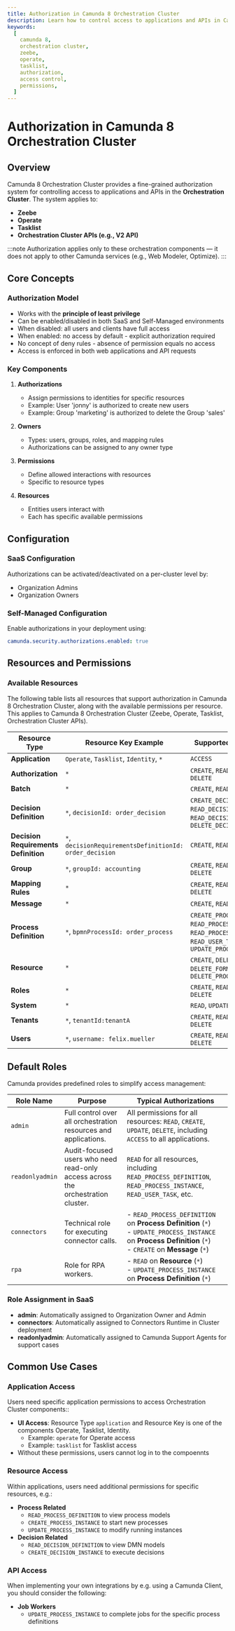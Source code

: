 ```yaml
---
title: Authorization in Camunda 8 Orchestration Cluster
description: Learn how to control access to applications and APIs in Camunda 8's orchestration cluster using the built-in authorization system.
keywords:
  [
    camunda 8,
    orchestration cluster,
    zeebe,
    operate,
    tasklist,
    authorization,
    access control,
    permissions,
  ]
---
```


# Authorization in Camunda 8 Orchestration Cluster

## Overview

Camunda 8 Orchestration Cluster provides a fine-grained authorization system for controlling access to applications and APIs in the **Orchestration Cluster**. The system applies to:

- **Zeebe**
- **Operate**
- **Tasklist**
- **Orchestration Cluster APIs (e.g., V2 API)**

:::note
Authorization applies only to these orchestration components — it does not apply to other Camunda services (e.g., Web Modeler, Optimize).
:::

## Core Concepts

### Authorization Model

- Works with the **principle of least privilege**
- Can be enabled/disabled in both SaaS and Self-Managed environments
- When disabled: all users and clients have full access
- When enabled: no access by default - explicit authorization required
- No concept of deny rules - absence of permission equals no access
- Access is enforced in both web applications and API requests

### Key Components

1. **Authorizations**

   - Assign permissions to identities for specific resources
   - Example: User 'jonny' is authorized to create new users
   - Example: Group 'marketing' is authorized to delete the Group 'sales'

2. **Owners**

   - Types: users, groups, roles, and mapping rules
   - Authorizations can be assigned to any owner type

3. **Permissions**

   - Define allowed interactions with resources
   - Specific to resource types

4. **Resources**
   - Entities users interact with
   - Each has specific available permissions

## Configuration

### SaaS Configuration

Authorizations can be activated/deactivated on a per-cluster level by:

- Organization Admins
- Organization Owners

### Self-Managed Configuration

Enable authorizations in your deployment using:

```yaml
camunda.security.authorizations.enabled: true
```

## Resources and Permissions

### Available Resources

The following table lists all resources that support authorization in Camunda 8 Orchestration Cluster, along with the available permissions per resource. This applies to Camunda 8 Orchestration Cluster (Zeebe, Operate, Tasklist, Orchestration Cluster APIs).

| Resource Type                        | Resource Key Example                                    | Supported Permissions                                                                                                      |
| ------------------------------------ | ------------------------------------------------------- | -------------------------------------------------------------------------------------------------------------------------- |
| **Application**                      | `Operate`, `Tasklist`, `Identity`, `*`                  | `ACCESS`                                                                                                                   |
| **Authorization**                    | `*`                                                     | `CREATE`, `READ`, `UPDATE`, `DELETE`                                                                                       |
| **Batch**                            | `*`                                                     | `CREATE`, `READ`, `DELETE`                                                                                                 |
| **Decision Definition**              | `*`, `decisionId: order_decision`                       | `CREATE_DECISION_INSTANCE`, `READ_DECISION_DEFINITION`, `READ_DECISION_INSTANCE`, `DELETE_DECISION_INSTANCE`               |
| **Decision Requirements Definition** | `*`, `decisionRequirementsDefinitionId: order_decision` | `CREATE`, `READ`, `UPDATE`                                                                                                 |
| **Group**                            | `*`, `groupId: accounting`                              | `CREATE`, `READ`, `UPDATE`, `DELETE`                                                                                       |
| **Mapping Rules**                    | `*`                                                     | `CREATE`, `READ`, `UPDATE`, `DELETE`                                                                                       |
| **Message**                          | `*`                                                     | `CREATE`, `READ`                                                                                                           |
| **Process Definition**               | `*`, `bpmnProcessId: order_process`                     | `CREATE_PROCESS_INSTANCE`, `READ_PROCESS_DEFINITION`, `READ_PROCESS_INSTANCE`, `READ_USER_TASK`, `UPDATE_PROCESS_INSTANCE` |
| **Resource**                         | `*`                                                     | `CREATE`, `DELETE_DRD`, `DELETE_FORM`, `DELETE_PROCESS`                                                                    |
| **Roles**                            | `*`                                                     | `CREATE`, `READ`, `UPDATE`, `DELETE`                                                                                       |
| **System**                           | `*`                                                     | `READ`, `UPDATE`                                                                                                           |
| **Tenants**                          | `*`, `tenantId:tenantA`                                 | `CREATE`, `READ`, `UPDATE`, `DELETE`                                                                                       |
| **Users**                            | `*`, `username: felix.mueller`                          | `CREATE`, `READ`, `UPDATE`, `DELETE`                                                                                       |

## Default Roles

Camunda provides predefined roles to simplify access management:

| Role Name       | Purpose                                                                         | Typical Authorizations                                                                                                                                            |
| --------------- | ------------------------------------------------------------------------------- | ----------------------------------------------------------------------------------------------------------------------------------------------------------------- |
| `admin`         | Full control over all orchestration resources and applications.                 | All permissions for all resources: `READ`, `CREATE`, `UPDATE`, `DELETE`, including `ACCESS` to all applications.                                                  |
| `readonlyadmin` | Audit-focused users who need read-only access across the orchestration cluster. | `READ` for all resources, including `READ_PROCESS_DEFINITION`, `READ_PROCESS_INSTANCE`, `READ_USER_TASK`, etc.                                                    |
| `connectors`    | Technical role for executing connector calls.                                   | - `READ_PROCESS_DEFINITION` on **Process Definition** (`*`) <br> - `UPDATE_PROCESS_INSTANCE` on **Process Definition** (`*`) <br> - `CREATE` on **Message** (`*`) |
| `rpa`           | Role for RPA workers.                                                           | - `READ` on **Resource** (`*`) <br> - `UPDATE_PROCESS_INSTANCE` on **Process Definition** (`*`)                                                                   |

### Role Assignment in SaaS

- **admin**: Automatically assigned to Organization Owner and Admin
- **connectors**: Automatically assigned to Connectors Runtime in Cluster deployment
- **readonlyadmin**: Automatically assigned to Camunda Support Agents for support cases

## Common Use Cases

### Application Access

Users need specific application permissions to access Orchestration Cluster components::

- **UI Access**: Resource Type `application` and Resource Key is one of the components Operate, Tasklist, Identity.
  - Example: `operate` for Operate access
  - Example: `tasklist` for Tasklist access
- Without these permissions, users cannot log in to the compoennts

### Resource Access

Within applications, users need additional permissions for specific resources, e.g.:

- **Process Related**
  - `READ_PROCESS_DEFINITION` to view process models
  - `CREATE_PROCESS_INSTANCE` to start new processes
  - `UPDATE_PROCESS_INSTANCE` to modify running instances
- **Decision Related**
  - `READ_DECISION_DEFINITION` to view DMN models
  - `CREATE_DECISION_INSTANCE` to execute decisions

### API Access

When implementing your own integrations by e.g. using a Camunda Client, you should consider the following:

- **Job Workers**
  - `UPDATE_PROCESS_INSTANCE` to complete jobs for the specific process definitions
